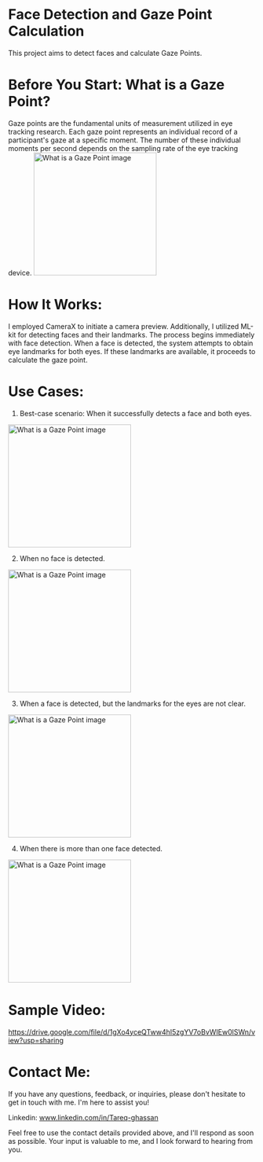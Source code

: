 # Face Detection and Gaze Point Calculation

This project aims to detect faces and calculate Gaze Points.

# Before You Start: What is a Gaze Point?

Gaze points are the fundamental units of measurement utilized in eye tracking research.
Each gaze point represents an individual record of a participant's gaze at a specific moment.
The number of these individual moments per second depends on the sampling rate of the eye tracking device.
<img src="https://github.com/Tareq-Ghassan/FaceDetection-GazePoint/assets/67103763/57a5b78c-5f7c-4e56-8200-eda9ce83f79b" alt="What is a Gaze Point image " height="250"/>

# How It Works:

I employed CameraX to initiate a camera preview. Additionally,
I utilized ML-kit for detecting faces and their landmarks.
The process begins immediately with face detection. When a face is detected,
the system attempts to obtain eye landmarks for both eyes. If these landmarks are available,
it proceeds to calculate the gaze point.

# Use Cases:

1. Best-case scenario: When it successfully detects a face and both eyes.
<img src="https://github.com/Tareq-Ghassan/FaceDetection-GazePoint/assets/67103763/f8e2a1e5-157d-4619-b3b9-517b2f72dcee" alt="What is a Gaze Point image " height="250"/>

2. When no face is detected.
<img src="https://github.com/Tareq-Ghassan/FaceDetection-GazePoint/assets/67103763/dff2b8b9-f1d5-43cd-baf7-83c73051acdc" alt="What is a Gaze Point image " height="250"/>


3. When a face is detected, but the landmarks for the eyes are not clear.
<img src="https://github.com/Tareq-Ghassan/FaceDetection-GazePoint/assets/67103763/90b7545c-fefb-4198-8aba-ae7702fb1d07" alt="What is a Gaze Point image " height="250"/>


4. When there is more than one face detected.
<img src="https://github.com/Tareq-Ghassan/FaceDetection-GazePoint/assets/67103763/0bf69c13-75cf-42d6-9b0a-202d2f9d966b" alt="What is a Gaze Point image " height="250"/>


# Sample Video:
https://drive.google.com/file/d/1gXo4yceQTww4hI5zgYV7oBvWIEw0lSWn/view?usp=sharing

# Contact Me:
If you have any questions, feedback, or inquiries, please don't hesitate to get in touch with me. I'm here to assist you!

Linkedin: www.linkedin.com/in/Tareq-ghassan

Feel free to use the contact details provided above, and I'll respond as soon as possible. Your input is valuable to me, and I look forward to hearing from you.
